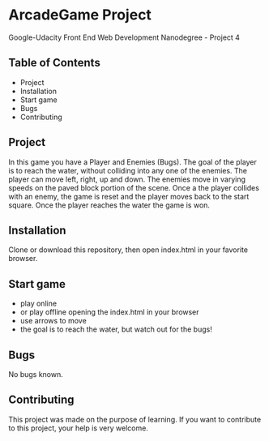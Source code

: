 # ArcadeGame Project
Google-Udacity Front End Web Development Nanodegree - Project 4

## Table of Contents
* Project
* Installation
* Start game
* Bugs
* Contributing

## Project
In this game you have a Player and Enemies (Bugs). The goal of the player is to reach the water, without colliding into any one of the enemies.
The player can move left, right, up and down. 
The enemies move in varying speeds on the paved block portion of the scene. 
Once a the player collides with an enemy, the game is reset and the player moves back to the start square. 
Once the player reaches the water the game is won.

## Installation
Clone or download this repository, then open index.html in your favorite browser.

## Start game
* play online
* or play offline opening the index.html in your browser
* use arrows to move
* the goal is to reach the water, but watch out for the bugs!

## Bugs
No bugs known.

## Contributing
This project was made on the purpose of learning. If you want to contribute to this project, your help is very welcome.
